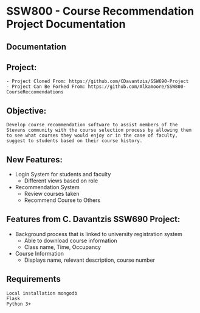 # SSW800 - Course Recommendation Project Documentation
**Documentation**
-------------

Project:
--------
	- Project Cloned From: https://github.com/CDavantzis/SSW690-Project
	- Project Can Be Forked From: https://github.com/Alkamoore/SSW800-CourseReccomendations

Objective:
----------
	Develop course recommendation software to assist members of the Stevens community with the course selection process by allowing them to see what courses they would enjoy or in the case of faculty, suggest to students based on their course history. 

New Features:
---------
- Login System for students and faculty
	 - Different views based on role
- Recommendation System 
	 - Review courses taken
	 - Recommend Course to Others

Features from C. Davantzis SSW690 Project:
---------

 - Background process that is linked to university registration system
	 - Able to download course information
	 - Class name, Time, Occupancy
 - Course Information
	 - Displays name, relevant description, course number

Requirements
------------
	Local installation mongodb
	Flask 
	Python 3+
